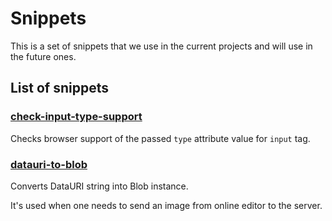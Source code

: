 # Snippets

This is a set of snippets that we use in the current projects 
and will use in the future ones. 

## List of snippets

### [check-input-type-support](./lib/check-input-type-support.js)

Checks browser support of the passed `type` attribute value for `input` tag.

### [datauri-to-blob](./lib/datauri-to-blob.js)

Converts DataURI string into Blob instance.

It's used when one needs to send an image from online editor to the server.
